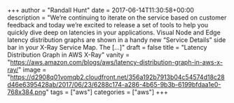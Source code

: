 +++
author = "Randall Hunt"
date = 2017-06-14T11:30:58+00:00
description = "We’re continuing to iterate on the service based on customer feedback and today we’re excited to release a set of tools to help you quickly dive deep on latencies in your applications. Visual Node and Edge latency distribution graphs are shown in a handy new “Service Details” side bar in your X-Ray Service Map. The […]"
draft = false
title = "Latency Distribution Graph in AWS X-Ray"
vanity = "https://aws.amazon.com/blogs/aws/latency-distribution-graph-in-aws-x-ray/"
image = "https://d2908q01vomqb2.cloudfront.net/356a192b7913b04c54574d18c28d46e6395428ab/2017/06/23/6288c174-a286-4b65-9b3b-6199bfdaa1e0-768x384.png"
tags = ["aws"]
categories = ["aws"]
+++
